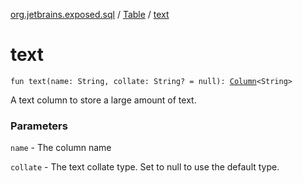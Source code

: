 [org.jetbrains.exposed.sql](../index.md) / [Table](index.md) / [text](.)

# text

`fun text(name: String, collate: String? = null): `[`Column`](../-column/index.md)`<String>`

A text column to store a large amount of text.

### Parameters

`name` - The column name

`collate` - The text collate type. Set to null to use the default type.